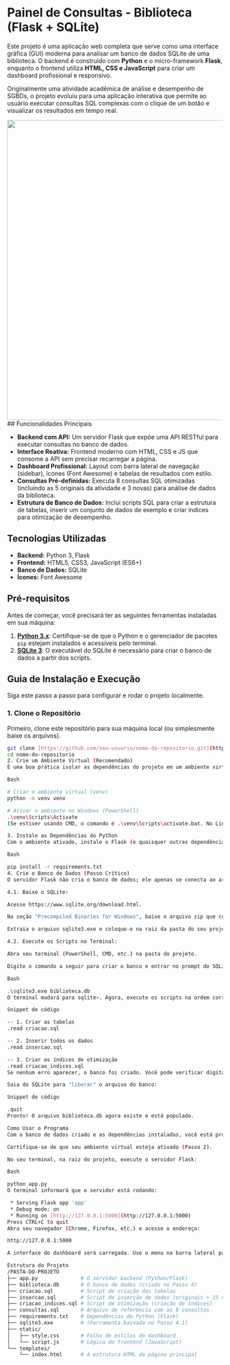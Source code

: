 # Painel de Consultas - Biblioteca (Flask + SQLite)

Este projeto é uma aplicação web completa que serve como uma interface gráfica (GUI) moderna para analisar um banco de dados SQLite de uma biblioteca. O backend é construído com **Python** e o micro-framework **Flask**, enquanto o frontend utiliza **HTML, CSS e JavaScript** para criar um dashboard profissional e responsivo.

Originalmente uma atividade acadêmica de análise e desempenho de SGBDs, o projeto evoluiu para uma aplicação interativa que permite ao usuário executar consultas SQL complexas com o clique de um botão e visualizar os resultados em tempo real.

<div align="center">
<img src="![Image](https://github.com/user-attachments/assets/9de6f3ed-070e-4760-a293-fb5e6d601eca)" width="700px" />
</div>
## Funcionalidades Principais

* **Backend com API:** Um servidor Flask que expõe uma API RESTful para executar consultas no banco de dados.
* **Interface Reativa:** Frontend moderno com HTML, CSS e JS que consome a API sem precisar recarregar a página.
* **Dashboard Profissional:** Layout com barra lateral de navegação (sidebar), ícones (Font Awesome) e tabelas de resultados com estilo.
* **Consultas Pré-definidas:** Executa 8 consultas SQL otimizadas (incluindo as 5 originais da atividade e 3 novas) para análise de dados da biblioteca.
* **Estrutura de Banco de Dados:** Inclui scripts SQL para criar a estrutura de tabelas, inserir um conjunto de dados de exemplo e criar índices para otimização de desempenho.

## Tecnologias Utilizadas

* **Backend:** Python 3, Flask
* **Frontend:** HTML5, CSS3, JavaScript (ES6+)
* **Banco de Dados:** SQLite
* **Ícones:** Font Awesome

## Pré-requisitos

Antes de começar, você precisará ter as seguintes ferramentas instaladas em sua máquina:

1.  [**Python 3.x**](https://www.python.org/downloads/): Certifique-se de que o Python e o gerenciador de pacotes `pip` estejam instalados e acessíveis pelo terminal.
2.  [**SQLite 3**](https://www.sqlite.org/download.html): O executável do SQLite é necessário para criar o banco de dados a partir dos scripts.

## Guia de Instalação e Execução

Siga este passo a passo para configurar e rodar o projeto localmente.

### 1. Clone o Repositório

Primeiro, clone este repositório para sua máquina local (ou simplesmente baixe os arquivos).

```bash
git clone [https://github.com/seu-usuario/nome-do-repositorio.git](https://github.com/seu-usuario/nome-do-repositorio.git)
cd nome-do-repositorio
2. Crie um Ambiente Virtual (Recomendado)
É uma boa prática isolar as dependências do projeto em um ambiente virtual.

Bash

# Criar o ambiente virtual (venv)
python -m venv venv

# Ativar o ambiente no Windows (PowerShell)
.\venv\Scripts\Activate
(Se estiver usando CMD, o comando é .\venv\Scripts\activate.bat. No Linux/Mac, é source venv/bin/activate)

3. Instale as Dependências do Python
Com o ambiente ativado, instale o Flask (e quaisquer outras dependências listadas no requirements.txt).

Bash

pip install -r requirements.txt
4. Crie o Banco de Dados (Passo Crítico)
O servidor Flask não cria o banco de dados; ele apenas se conecta ao arquivo biblioteca.db. Você precisa criar e popular este arquivo manualmente usando os scripts SQL fornecidos.

4.1. Baixe o SQLite:

Acesse https://www.sqlite.org/download.html.

Na seção "Precompiled Binaries for Windows", baixe o arquivo zip que contém o sqlite3.exe (ex: sqlite-tools-win-x64-*.zip).

Extraia o arquivo sqlite3.exe e coloque-o na raiz da pasta do seu projeto (junto com app.py).

4.2. Execute os Scripts no Terminal:

Abra seu terminal (PowerShell, CMD, etc.) na pasta do projeto.

Digite o comando a seguir para criar o banco e entrar no prompt do SQLite:

Bash

.\sqlite3.exe biblioteca.db
O terminal mudará para sqlite>. Agora, execute os scripts na ordem correta, um de cada vez:

Snippet de código

-- 1. Criar as tabelas
.read criacao.sql

-- 2. Inserir todos os dados
.read insercao.sql

-- 3. Criar os índices de otimização
.read criacao_indices.sql
Se nenhum erro aparecer, o banco foi criado. Você pode verificar digitando .tables para ver a lista de tabelas.

Saia do SQLite para "liberar" o arquivo do banco:

Snippet de código

.quit
Pronto! O arquivo biblioteca.db agora existe e está populado.

Como Usar o Programa
Com o banco de dados criado e as dependências instaladas, você está pronto para rodar a aplicação web.

Certifique-se de que seu ambiente virtual esteja ativado (Passo 2).

No seu terminal, na raiz do projeto, execute o servidor Flask:

Bash

python app.py
O terminal informará que o servidor está rodando:

 * Serving Flask app 'app'
 * Debug mode: on
 * Running on [http://127.0.0.1:5000](http://127.0.0.1:5000)
Press CTRL+C to quit
Abra seu navegador (Chrome, Firefox, etc.) e acesse o endereço:

http://127.0.0.1:5000

A interface do dashboard será carregada. Use o menu na barra lateral para clicar nas consultas desejadas. Os resultados aparecerão na tabela principal.

Estrutura do Projeto
/PASTA-DO-PROJETO
├── app.py              # O servidor backend (Python/Flask)
├── biblioteca.db       # O banco de dados (criado no Passo 4)
├── criacao.sql         # Script de criação das tabelas
├── insercao.sql        # Script de inserção de dados (originais + 15 novos)
├── criacao_indices.sql # Script de otimização (criação de índices)
├── consultas.sql       # Arquivo de referência com as 8 consultas
├── requirements.txt    # Dependências do Python (Flask)
├── sqlite3.exe         # (Ferramenta baixada no Passo 4.1)
├── static/
│   ├── style.css       # Folha de estilos do dashboard
│   └── script.js       # Lógica do frontend (JavaScript)
└── templates/
    └── index.html      # A estrutura HTML da página principal
